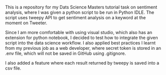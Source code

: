 This is a repository for my Dats Science Masters tutorial task on sentiment analysis, where I was given a python script to be run in Python IDLE. The script uses tweepy API to get sentiment analysis on a keyword at the moment on Tweeter.

Since I am more comfortable with using visual studio, which also has an extension for python notebook, I decided to test how to integrate the given script into the data science workflow. I also applied best practices I learnt from my previous job as a web developer, where secret token is stored in an .env file, which will not be saved in GitHub using .gitignore.

I also added a feature where each result returned by tweepy is saved into a csv file.